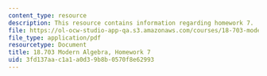 ```yaml
---
content_type: resource
description: This resource contains information regarding homework 7.
file: https://ol-ocw-studio-app-qa.s3.amazonaws.com/courses/18-703-modern-algebra-spring-2013/3fd137aac1a1a0d39b8b0570f8e62993_MIT18_703S13_h7.pdf
file_type: application/pdf
resourcetype: Document
title: 18.703 Modern Algebra, Homework 7
uid: 3fd137aa-c1a1-a0d3-9b8b-0570f8e62993
---
```

